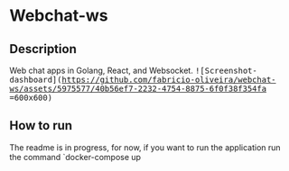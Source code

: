 # Webchat-ws

## Description  
  Web chat apps in Golang, React, and Websocket. 
  <kbd>![Screenshot-dashboard](https://github.com/fabricio-oliveira/webchat-ws/assets/5975577/40b56ef7-2232-4754-8875-6f0f38f354fa =600x600)</kbd>

## How to run 
  The readme is in progress, for now, if you want to run the application run the command `docker-compose up
